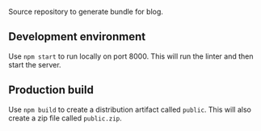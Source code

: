 Source repository to generate bundle for blog.

## Development environment
Use `npm start` to run locally on port 8000. This will run the linter and then start the server.

## Production build
Use `npm build` to create a distribution artifact called `public`. This will also create a zip file called `public.zip`.
